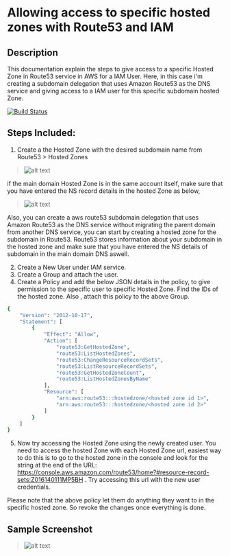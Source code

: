 # Allowing access to specific hosted zones with Route53 and IAM
## Description

This documentation explain the steps to give access to a specific Hosted Zone in Route53 service in AWS for a IAM User. Here, in this case i'm creating a subdomain delegation that uses Amazon Route53 as the DNS service and giving access to a IAM user for this specific subdomain hosted Zone.

[![Build Status](https://travis-ci.org/joemccann/dillinger.svg?branch=master)](https://travis-ci.org/joemccann/dillinger)

## Steps Included:

1. Create a the Hosted Zone with the desired subdomain name from Route53 > Hosted Zones

>![alt text](https://i.ibb.co/xFxpdWj/Screenshot-from-2022-02-13-23-05-52.png)

if the main domain Hosted Zone is in the same account itself, make sure that you have entered the NS record details in the hosted Zone as below,

>![alt text](https://i.ibb.co/r2wzPVF/DNS-ZONE.png)

Also, you can create a aws route53 subdomain delegation that uses Amazon Route53 as the DNS service without migrating the parent domain from another DNS service, you can start by creating a hosted zone for the subdomain in Route53. Route53 stores information about your subdomain in the hosted zone and make sure that you have entered the NS details of subdomain in the main domain DNS aswell.



2. Create a New User under IAM service.
3. Create a Group and attach the user.
4. Create a Policy and add the below JSON details in the policy, to give permission to the specific user to specific Hosted Zone. Find the IDs of the hosted zone. Also , attach this policy to the above Group.

```sh
{
    "Version": "2012-10-17",
    "Statement": [
        {
            "Effect": "Allow",
            "Action": [
                "route53:GetHostedZone",
                "route53:ListHostedZones",
                "route53:ChangeResourceRecordSets",
                "route53:ListResourceRecordSets",
                "route53:GetHostedZoneCount",
                "route53:ListHostedZonesByName"
            ],
            "Resource": [
                "arn:aws:route53:::hostedzone/<hosted zone id 1>",
                "arn:aws:route53:::hostedzone/<hosted zone id 2>"
            ]
        }
    ]
}
```



5. Now try accessing the Hosted Zone using the newly created user. You need to access the hosted Zone with each Hosted Zone url, easiest way to do this is to go to the hosted zone in the console and look for the string at the end of the URL: https://console.aws.amazon.com/route53/home?#resource-record-sets:Z016140111MP5BH . Try accessing this url with the new user credentials.

Please note that the above policy let them do anything they want to in the specific hosted zone. So revoke the changes once everything is done.

## Sample Screenshot

>![alt text](https://i.ibb.co/yBF7yWh/screenshot1.png)
